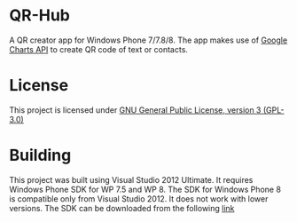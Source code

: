 QR-Hub
======

A QR creator app for Windows Phone 7/7.8/8. The app makes use of [Google Charts API](https://developers.google.com/chart/) to create QR code of text or contacts.

License 
========

This project is licensed under [GNU General Public License, version 3 (GPL-3.0)](http://opensource.org/licenses/GPL-3.0)

Building
========
This project was built using Visual Studio 2012 Ultimate. It requires Windows Phone SDK for WP 7.5 and WP 8. The SDK for Windows Phone 8 is compatible only from Visual Studio 2012. It does not work with lower versions. The SDK can be downloaded from the following [link](http://developer.windowsphone.com/en-us/downloadsdk)
